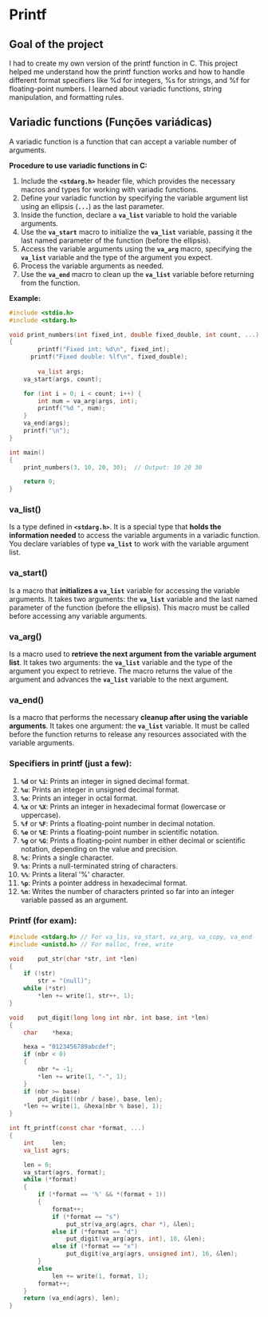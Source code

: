 # Printf

## Goal of the project
I had to create my own version of the printf function in C. This project helped me understand how the printf function works and how to handle different format specifiers like %d for integers, %s for strings, and %f for floating-point numbers. I learned about variadic functions, string manipulation, and formatting rules. 

## Variadic functions (Funções variádicas)

A variadic function is a function that can accept a variable number of arguments.

**Procedure to use variadic functions in C:**

1. Include the **`<stdarg.h>`** header file, which provides the necessary macros and types for working with variadic functions.
2. Define your variadic function by specifying the variable argument list using an ellipsis (**`...`**) as the last parameter.
3. Inside the function, declare a **`va_list`** variable to hold the variable arguments.
4. Use the **`va_start`** macro to initialize the **`va_list`** variable, passing it the last named parameter of the function (before the ellipsis).
5. Access the variable arguments using the **`va_arg`** macro, specifying the **`va_list`** variable and the type of the argument you expect.
6. Process the variable arguments as needed.
7. Use the **`va_end`** macro to clean up the **`va_list`** variable before returning from the function.

**Example:**

```c
#include <stdio.h>
#include <stdarg.h>

void print_numbers(int fixed_int, double fixed_double, int count, ...)
{
		printf("Fixed int: %d\n", fixed_int);
	  printf("Fixed double: %lf\n", fixed_double);    
		
		va_list args;
    va_start(args, count);

    for (int i = 0; i < count; i++) {
        int num = va_arg(args, int);
        printf("%d ", num);
    }
    va_end(args);
    printf("\n");
}

int main()
{
    print_numbers(3, 10, 20, 30);  // Output: 10 20 30

    return 0;
}
```

### va_list()

Is a type defined in **`<stdarg.h>`**. It is a special type that **holds the information needed** to access the variable arguments in a variadic function. You declare variables of type **`va_list`** to work with the variable argument list.

### va_start()

Is a macro that **initializes a `va_list`** variable for accessing the variable arguments. It takes two arguments: the **`va_list`** variable and the last named parameter of the function (before the ellipsis). This macro must be called before accessing any variable arguments.

### va_arg()

Is a macro used to **retrieve the next argument from the variable argument list**. It takes two arguments: the **`va_list`** variable and the type of the argument you expect to retrieve. The macro returns the value of the argument and advances the **`va_list`** variable to the next argument.

### va_end()

Is a macro that performs the necessary **cleanup after using the variable arguments**. It takes one argument: the **`va_list`** variable. It must be called before the function returns to release any resources associated with the variable arguments.

### Specifiers in printf (just a few):

1. **`%d`** or **`%i`**: Prints an integer in signed decimal format.
2. **`%u`**: Prints an integer in unsigned decimal format.
3. **`%o`**: Prints an integer in octal format.
4. **`%x`** or **`%X`**: Prints an integer in hexadecimal format (lowercase or uppercase).
5. **`%f`** or **`%F`**: Prints a floating-point number in decimal notation.
6. **`%e`** or **`%E`**: Prints a floating-point number in scientific notation.
7. **`%g`** or **`%G`**: Prints a floating-point number in either decimal or scientific notation, depending on the value and precision.
8. **`%c`**: Prints a single character.
9. **`%s`**: Prints a null-terminated string of characters.
10. **`%%`**: Prints a literal '%' character.
11. **`%p`**: Prints a pointer address in hexadecimal format.
12. **`%n`**: Writes the number of characters printed so far into an integer variable passed as an argument.

### Printf (for exam):

```c
#include <stdarg.h> // For va_lis, va_start, va_arg, va_copy, va_end
#include <unistd.h> // For malloc, free, write

void	put_str(char *str, int *len)
{
	if (!str)
		str = "(null)";
	while (*str)
		*len += write(1, str++, 1);
}

void	put_digit(long long int nbr, int base, int *len)
{
	char	*hexa;

	hexa = "0123456789abcdef";
	if (nbr < 0)
	{
		nbr *= -1;
		*len += write(1, "-", 1);
	}
	if (nbr >= base)
		put_digit((nbr / base), base, len);
	*len += write(1, &hexa[nbr % base], 1);
}

int	ft_printf(const char *format, ...)
{
	int		len;
	va_list	agrs;

	len = 0;
	va_start(agrs, format);
	while (*format)
	{
		if (*format == '%' && *(format + 1))
		{
			format++;
			if (*format == "s")
				put_str(va_arg(agrs, char *), &len);
			else if (*format == "d")
				put_digit(va_arg(agrs, int), 10, &len);
			else if (*format == "x")
				put_digit(va_arg(agrs, unsigned int), 16, &len);
		}
		else
			len += write(1, format, 1);
		format++;
	}
	return (va_end(agrs), len);
}
```

